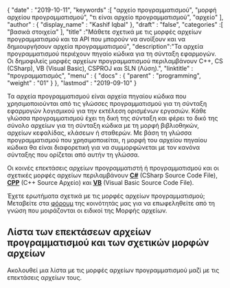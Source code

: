 {
  "date" : "2019-10-11",
  "keywords" :[ "αρχείο προγραμματισμού", "μορφή αρχείου προγραμματισμού", "τι είναι αρχείο προγραμματισμού", "αρχείο" ],
  "author" : {
    "display_name" : "Kashif Iqbal"
},
  "draft" : "false",
  "categories" :[ "βασικά στοιχεία" ],
  "title" :"Μάθετε σχετικά με τις μορφές αρχείων προγραμματισμού και τα API που μπορούν να ανοίξουν και να δημιουργήσουν αρχεία προγραμματισμού",
  "description":"Τα αρχεία προγραμματισμού περιέχουν πηγαίο κώδικα για τη σύνταξη εφαρμογών. Οι δημοφιλείς μορφές αρχείων προγραμματισμού περιλαμβάνουν C++, CS (CSharp), VB (Visual Basic), CSPROJ και SLN (Λύση).",
  "linktitle" : "προγραμματισμός",
  "menu" : {
    "docs" : {
      "parent" : "programming",
      "weight" : "01"
}
},
  "lastmod" : "2019-09-10"
}

Τα αρχεία προγραμματισμού είναι αρχεία πηγαίου κώδικα που χρησιμοποιούνται από τις γλώσσες προγραμματισμού για τη σύνταξη εφαρμογών λογισμικού για την εκτέλεση ορισμένων εργασιών. Κάθε γλώσσα προγραμματισμού έχει τη δική της σύνταξη και φέρει το δικό της σύνολο αρχείων για τη σύνταξη κώδικα με τη μορφή βιβλιοθηκών, αρχείων κεφαλίδας, κλάσεων ή σταθερών. Με βάση τη γλώσσα προγραμματισμού που χρησιμοποιείται, η μορφή του αρχείου πηγαίου κώδικα θα είναι διαφορετική για να συμμορφώνεται με τον κανόνα σύνταξης που ορίζεται από αυτήν τη γλώσσα.

Οι κοινές επεκτάσεις αρχείων προγραμματιστή ή προγραμματισμού και οι σχετικές μορφές αρχείων περιλαμβάνουν **[C#](/el/programming/cs/)** (CSharp Source Code File), **[CPP](/el/programming/cpp/)** (C++ Source Αρχείο) και **[VB](/el/programming/vb/)** (Visual Basic Source Code File).

Έχετε ερωτήματα σχετικά με τις μορφές αρχείων προγραμματισμού; Μεταβείτε στα [φόρουμ](https://forum.fileformat.com/c/programming/26) της κοινότητάς μας για να επωφεληθείτε από τη γνώση που μοιράζονται οι ειδικοί της Μορφής αρχείων.

## Λίστα των επεκτάσεων αρχείων προγραμματισμού και των σχετικών μορφών αρχείων

Ακολουθεί μια λίστα με τις μορφές αρχείων προγραμματισμού μαζί με τις επεκτάσεις αρχείων τους.

